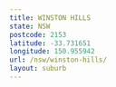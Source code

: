 ```yaml
---
title: WINSTON HILLS
state: NSW
postcode: 2153
latitude: -33.731651
longitude: 150.955942
url: /nsw/winston-hills/
layout: suburb
---
```

